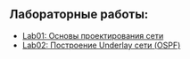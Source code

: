 ## Лабораторные работы:
- [Lab01: Основы проектирования сети](https://github.com/gadzhikuliev/otus_design_of_data_center_networks/tree/main/labs/lab01)
- [Lab02: Построение Underlay сети (OSPF)](https://github.com/gadzhikuliev/otus_design_of_data_center_networks/tree/main/labs/lab02)